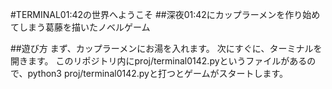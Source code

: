#TERMINAL01:42の世界へようこそ
##深夜01:42にカップラーメンを作り始めてしまう葛藤を描いたノベルゲーム

##遊び方
まず、カップラーメンにお湯を入れます。
次にすぐに、ターミナルを開きます。
このリポジトリ内にproj/terminal0142.pyというファイルがあるので、python3 proj/terminal0142.pyと打つとゲームがスタートします。
